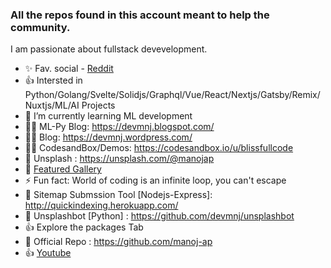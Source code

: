 ### All the repos found in this account meant to help the community.
 I am passionate about fullstack devevelopment.
<!--
**manojap/manojap** is a ✨ _special_ ✨ repository because its `README.md` (this file) appears on your GitHub profile.

Here are some ideas to get you started:
-->
   
- ✨ Fav. social - [Reddit](https://www.reddit.com/user/wildcat_sera)
- 👍 Intersted in Python/Golang/Svelte/Solidjs/Graphql/Vue/React/Nextjs/Gatsby/Remix/Nuxtjs/ML/AI Projects
- 🔭 I’m currently learning ML development
- 🐱‍🚀 ML-Py Blog:  https://devmnj.blogspot.com/ 
- 🐱‍🚀 Blog:  https://devmnj.wordpress.com/ 
- 🐱‍🚀 CodesandBox/Demos: https://codesandbox.io/u/blissfullcode
- 📸 Unsplash : https://unsplash.com/@manojap
- 🔰 [Featured Gallery](https://www.flickr.com/photos/flowersandmacros/albums/72157711552332141)
- ⚡ Fun fact: World of coding is an infinite loop, you can't escape
- 🌹 Sitemap Submssion Tool [Nodejs-Express]: http://quickindexing.herokuapp.com/
- 📸 Unsplashbot [Python] : https://github.com/devmnj/unsplashbot
- 👍 Explore the packages Tab
- 🚙 Official Repo : https://github.com/manoj-ap
- 👍 [Youtube](https://www.youtube.com/channel/UCkSwyi4WrPu72919ddzfmPQ) 



